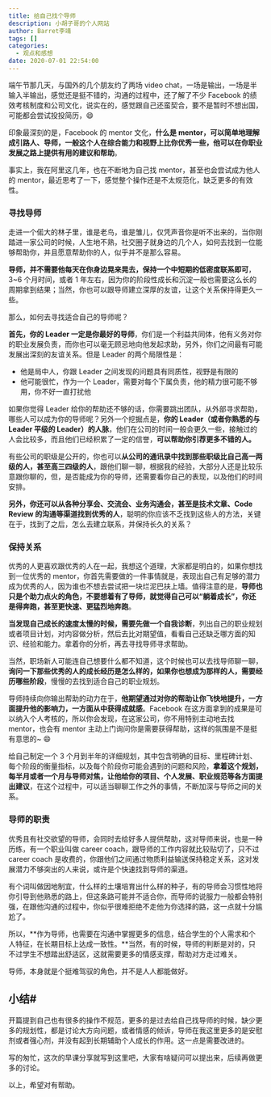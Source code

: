 ```yaml
---
title: 给自己找个导师
description: 小胡子哥的个人网站
author: Barret李靖
tags: []
categories:
  - 观点和感想
date: 2020-07-01 22:54:00
---
```



端午节那几天，与国外的几个朋友约了两场 video chat，一场是输出，一场是半输入半输出，感觉还是挺不错的，沟通的过程中，还了解了不少 Facebook 的绩效考核制度和公司文化，说实在的，感觉跟自己还蛮契合，要不是暂时不想出国，可能都会尝试投投简历，😄


印象最深刻的是，Facebook 的 mentor 文化，**什么是 mentor，可以简单地理解成引路人、导师，一般这个人在综合能力和视野上比你优秀一些，他可以在你职业发展之路上提供有用的建议和帮助**。


事实上，我在阿里这几年，也在不断地为自己找 mentor，甚至也会尝试成为他人的 mentor，最近思考了一下，感觉整个操作还是不太规范化，缺乏更多的有效性。


### 寻找导师


走进一个偌大的林子里，谁是老鸟，谁是雏儿，仅凭声音你是听不出来的，当你刚踏进一家公司的时候，人生地不熟，社交圈子就身边的几个人，如何去找到一位能够帮助你，并且愿意帮助你的人，似乎并不是那么容易。


**导师，并不需要他每天在你身边晃来晃去，保持一个中短期的低密度联系即可**，3~6 个月时间，或者 1 年左右，因为你的阶段性成长和沉淀一般也需要这么长的周期拿到结果；当然，你也可以跟导师建立深厚的友谊，让这个关系保持得更久一些。


那么，如何去寻找适合自己的导师呢？


**首先，你的 Leader 一定是你最好的导师**，你们是一个利益共同体，他有义务对你的职业发展负责，而你也可以毫无顾忌地向他发起求助，另外，你们之间最有可能发展出深刻的友谊关系。但是 Leader 的两个局限性是：


- 他是局中人，你跟 Leader 之间发现的问题具有同质性，视野是有限的
- 他可能很忙，作为一个 Leader，需要对每个下属负责，他的精力很可能不够用，你不好一直打扰他



如果你觉得 Leader 给你的帮助还不够的话，你需要跳出团队，从外部寻求帮助，哪些人可以成为你的导师呢？另外一个挖掘点是，**你的 Leader（或者你熟悉的与 Leader 平级的 Leader）的人脉**，他们在公司的时间一般会更久一些，接触过的人会比较多，而且他们已经积累了一定的信誉，**可以帮助你引荐更多不错的人。**


有些公司的职级是公开的，你也可以**从公司的通讯录中找到那些职级比自己高一两级的人，甚至高三四级的人**，跟他们聊一聊，根据我的经验，大部分人还是比较乐意跟你聊的，但，是否能成为你的导师，还需要看你自己的表现，以及他们的时间安排。


**另外，你还可以从各种分享会、交流会、业务沟通会，甚至是技术文章、Code Review 的沟通等渠道找到优秀的人**，聪明的你应该不乏找到这些人的方法，关键在于，找到了之后，怎么去建立联系，并保持长久的关系？


### 保持关系


优秀的人更喜欢跟优秀的人在一起，我想这个道理，大家都是明白的，如果你想找到一位优秀的 mentor，你首先需要做的一件事情就是，表现出自己有足够的潜力成为优秀的人，因为谁也不想去尝试把一块烂泥巴扶上墙。值得注意的是，**导师也只是个助力点火的角色，不要想着有了导师，就觉得自己可以“躺着成长”，你还是得奔跑，甚至更快速、更猛烈地奔跑**。


**当发现自己成长的速度太慢的时候，需要先做一个自我诊断**，列出自己的职业规划或者项目计划，对内容做分析，然后去比对期望值，看看自己还缺乏哪方面的知识、经验和能力。拿着你的分析，再去寻找导师寻求帮助。


当然，职场新人可能连自己想要什么都不知道，这个时候也可以去找导师聊一聊，**询问一下那些优秀的人的成长经历是怎么样的，如果你也想成为那样的人，需要经历哪些阶段**，慢慢的去找到适合自己的职业规划。


导师持续向你输出帮助的动力在于，**他期望通过对你的帮助让你飞快地提升，一方面提升他的影响力，一方面从中获得成就感**。Facebook 在这方面拿到的成果是可以纳入个人考核的，所以你会发现，在这家公司，你不用特别主动地去找 mentor，也会有 mentor 主动上门询问你是需要获得帮助，这样的氛围是不是挺有意思的~ 😄


给自己制定一个 3 个月到半年的详细规划，其中包含明确的目标、里程碑计划、每个阶段的衡量指标，以及每个阶段你可能会遇到的问题和风险，**拿着这个规划，每半月或者一个月与导师对焦，让他给你的项目、个人发展、职业规范等各方面提出建议**，在这个过程中，可以适当聊聊工作之外的事情，不断加深与导师之间的关系。


### 导师的职责


优秀且有社交欲望的导师，会同时去给好多人提供帮助，这对导师来说，也是一种历练，有一个职业叫做 career coach，跟导师的工作内容就比较贴切了，只不过 career coach 是收费的，你跟他们之间通过物质利益输送保持稳定关系，这对发展潜力不够突出的人来说，或许是个快速找到导师的渠道。


有个词叫做因地制宜，什么样的土壤培育出什么样的种子，有的导师会习惯性地将你引导到他熟悉的路上，但这条路可能并不适合你，而导师的说服力一般都会特别强，在跟他沟通的过程中，你似乎很难拒绝不走他为你选择的路，这一点就十分尴尬了。


所以，**作为导师，也需要在沟通中掌握更多的信息，结合学生的个人需求和个人特征，在长期目标上达成一致性。**当然，有的时候，导师的判断是对的，只不过学生不想踏出舒适区，这就需要更多的情感支撑，帮助对方走过难关。


导师，本身就是个挺难驾驭的角色，并不是人人都能做好。

## 小结#


开篇提到自己也有很多的操作不规范，更多的是过去给自己找导师的时候，缺少更多的规划性，都是讨论大方向问题，或者情感的倾诉，导师在我这里更多的是安慰剂或者强心剂，并没有起到长期辅助个人成长的作用。这一点是需要改进的。


写的匆忙，这次的早课分享就写到这里吧，大家有啥疑问可以提出来，后续再做更多的讨论。


以上，希望对有帮助。